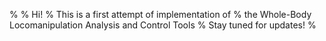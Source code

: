 % 
% Hi! 
% This is a first attempt of implementation of 
% the Whole-Body Locomanipulation Analysis and Control Tools
% Stay tuned for updates!
%